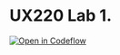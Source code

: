 # UX220 Lab 1.

[![Open in Codeflow](https://developer.stackblitz.com/img/open_in_codeflow.svg)](https:///pr.new/sairasnh/UX220-Lab-1)
